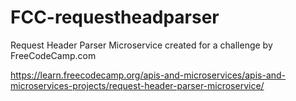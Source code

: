 # FCC-requestheadparser

Request Header Parser Microservice created for a challenge by FreeCodeCamp.com

https://learn.freecodecamp.org/apis-and-microservices/apis-and-microservices-projects/request-header-parser-microservice/

